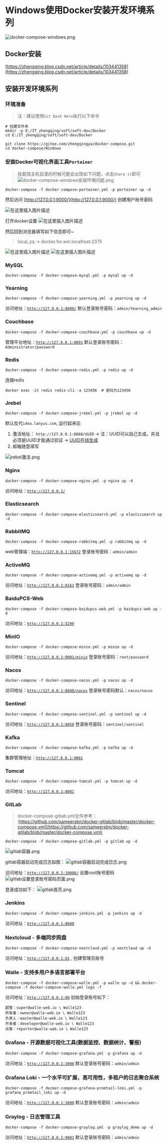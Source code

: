 # Windows使用Docker安装开发环境系列

![docker-compose-windows.png](image/docker-compose-windows.png)

## Docker安装

[https://zhengqing.blog.csdn.net/article/details/103441358](https://zhengqing.blog.csdn.net/article/details/103441358)

## 安装开发环境系列

### 环境准备

> 注：建议使用`Git Bash Here`执行以下命令

```shell script
# 创建文件夹
mkdir -p E:/IT_zhengqing/soft/soft-dev/Docker
cd E:/IT_zhengqing/soft/soft-dev/Docker

git clone https://gitee.com/zhengqingya/docker-compose.git
cd docker-compose/Windows
```

### 安装Docker可视化界面工具`Portainer`

> 挂载宿主机目录的时候可能会出现如下问题，点击`Share it`即可
> ![docker-compose-windows安装环境问题.png](image/docker-compose-windows安装环境问题.png)

```shell
docker-compose -f docker-compose-portainer.yml -p portainer up -d
```

然后访问 [http://127.0.0.1:9000/](http://127.0.0.1:9000/) 创建用户账号密码


![在这里插入图片描述](https://img-blog.csdnimg.cn/20191208150557715.png?x-oss-process=image/watermark,type_ZmFuZ3poZW5naGVpdGk,shadow_10,text_aHR0cHM6Ly96aGVuZ3FpbmcuYmxvZy5jc2RuLm5ldA==,size_16,color_FFFFFF,t_70)

打开docker设置
![在这里插入图片描述](https://img-blog.csdnimg.cn/20191208150723677.png?x-oss-process=image/watermark,type_ZmFuZ3poZW5naGVpdGk,shadow_10,text_aHR0cHM6Ly96aGVuZ3FpbmcuYmxvZy5jc2RuLm5ldA==,size_16,color_FFFFFF,t_70)

然后回到浏览器填写如下信息即可~
> local_zq  ->  docker.for.win.localhost:2375

![在这里插入图片描述](https://img-blog.csdnimg.cn/20191208151003133.png?x-oss-process=image/watermark,type_ZmFuZ3poZW5naGVpdGk,shadow_10,text_aHR0cHM6Ly96aGVuZ3FpbmcuYmxvZy5jc2RuLm5ldA==,size_16,color_FFFFFF,t_70)
![在这里插入图片描述](https://img-blog.csdnimg.cn/20191208151031150.png?x-oss-process=image/watermark,type_ZmFuZ3poZW5naGVpdGk,shadow_10,text_aHR0cHM6Ly96aGVuZ3FpbmcuYmxvZy5jc2RuLm5ldA==,size_16,color_FFFFFF,t_70)

### MySQL

```shell
docker-compose -f docker-compose-mysql.yml -p mysql up -d
```

### Yearning

```shell
docker-compose -f docker-compose-yearning.yml -p yearning up -d
```

访问地址：[`http://127.0.0.1:8000/`](http://127.0.0.1:8000/)
默认登录账号密码：`admin/Yearning_admin`

### Couchbase

```shell
docker-compose -f docker-compose-couchbase.yml -p couchbase up -d
```

管理平台地址：[`http://127.0.0.1:8091`](http://127.0.0.1:8091)
默认登录账号密码：`Administrator/password`

### Redis

```shell
docker-compose -f docker-compose-redis.yml -p redis up -d
```

连接redis

```shell
docker exec -it redis redis-cli -a 123456  # 密码为123456
```

### Jrebel

```shell
docker-compose -f docker-compose-jrebel.yml -p jrebel up -d
```

默认反代`idea.lanyus.com`, 运行起来后

1. 激活地址： `http://127.0.0.1:8888/UUID` -> 注：UUID可以自己生成，并且必须是UUID才能通过验证 -> [UUID在线生成](http://www.uuid.online/)
2. 邮箱随意填写

![jrebel激活.png](image/jrebel激活.png)

### Nginx

```shell
docker-compose -f docker-compose-nginx.yml -p nginx up -d
```

访问地址：[`http://127.0.0.1/`](http://127.0.0.1/)

### Elasticsearch

```shell
docker-compose -f docker-compose-elasticsearch.yml -p elasticsearch up -d
```

### RabbitMQ

```shell
docker-compose -f docker-compose-rabbitmq.yml -p rabbitmq up -d
```

web管理端：[`http://127.0.0.1:15672`](http://127.0.0.1:15672)
登录账号密码：`admin/admin`

### ActiveMQ

```shell
docker-compose -f docker-compose-activemq.yml -p activemq up -d
```

访问地址：[`http://127.0.0.1:8161`](http://127.0.0.1:8161)
登录账号密码：`admin/admin`

### BaiduPCS-Web

```shell
docker-compose -f docker-compose-baidupcs-web.yml -p baidupcs-web up -d
```

访问地址：[`http://127.0.0.1:5299`](http://127.0.0.1:5299)

### MinIO

```shell
docker-compose -f docker-compose-minio.yml -p minio up -d
```

访问地址：[`http://127.0.0.1:9001/minio`](http://127.0.0.1:9001/minio)
登录账号密码：`root/password`


### Nacos

```shell
docker-compose -f docker-compose-nacos.yml -p nacos up -d
```

访问地址：[`http://127.0.0.1:8848/nacos`](http://127.0.0.1:8848/nacos)
登录账号密码默认：`nacos/nacos`

### Sentinel

```shell
docker-compose -f docker-compose-sentinel.yml -p sentinel up -d
```

访问地址：[`http://127.0.0.1:8858`](http://127.0.0.1:8858)
登录账号密码：`sentinel/sentinel`

### Kafka

```shell
docker-compose -f docker-compose-kafka.yml -p kafka up -d
```

集群管理地址：[`http://127.0.0.1:9001`](http://127.0.0.1:9001)

### Tomcat

```shell
docker-compose -f docker-compose-tomcat.yml -p tomcat up -d
```

访问地址：[`http://127.0.0.1:8081`](http://127.0.0.1:8081)

### GitLab

> docker-compose-gitlab.yml文件参考：[https://github.com/sameersbn/docker-gitlab/blob/master/docker-compose.yml](https://github.com/sameersbn/docker-gitlab/blob/master/docker-compose.yml)

```shell
docker-compose -f docker-compose-gitlab.yml -p gitlab up -d
```

![gitlab容器.png](./image/gitlab容器.png)

gitlab容器启动完成日志如图：
![gitlab容器启动完成日志.png](./image/gitlab容器启动完成日志.png)

访问地址：[`http://127.0.0.1:10080/`](http://127.0.0.1:10080/)
设置root账号密码
![gitlab设置登录账号密码页面.png](image/gitlab设置root账号密码页面.png)

登录成功如下：
![gitlab首页.png](./image/gitlab首页.png)

### Jenkins

```shell
docker-compose -f docker-compose-jenkins.yml -p jenkins up -d
```

访问地址：[`http://127.0.0.1:8080`](http://127.0.0.1:8080)

### Nextcloud - 多端同步网盘

```shell
docker-compose -f docker-compose-nextcloud.yml -p nextcloud up -d
```

访问地址：[`http://127.0.0.1:81`](http://127.0.0.1:81) , 创建管理员账号

### Walle - 支持多用户多语言部署平台

```shell
docker-compose -f docker-compose-walle.yml -p walle up -d && docker-compose -f docker-compose-walle.yml logs -f
```

访问地址：[`http://127.0.0.1:80`](http://127.0.0.1:80)
初始登录账号如下：
```
超管：super@walle-web.io \ Walle123
所有者：owner@walle-web.io \ Walle123
负责人：master@walle-web.io \ Walle123
开发者：developer@walle-web.io \ Walle123
访客：reporter@walle-web.io \ Walle123
```

### Grafana - 开源数据可视化工具(数据监控、数据统计、警报)

```shell
docker-compose -f docker-compose-grafana.yml -p grafana up -d
```

访问地址：[`http://127.0.0.1:3000`](http://127.0.0.1:3000)
默认登录账号密码：`admin/admin`

### Grafana Loki - 一个水平可扩展，高可用性，多租户的日志聚合系统

```shell
docker-compose -f docker-compose-grafana-promtail-loki.yml -p grafana_promtail_loki up -d
```

访问地址：[`http://127.0.0.1:3000`](http://127.0.0.1:3000)
默认登录账号密码：`admin/admin`

### Graylog - 日志管理工具

```shell
docker-compose -f docker-compose-graylog.yml -p graylog_demo up -d
```

访问地址：[`http://127.0.0.1:9001`](http://127.0.0.1:9001)
默认登录账号密码：`admin/admin`
